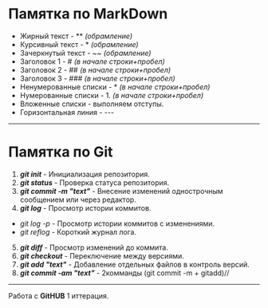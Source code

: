 # Памятка по **MarkDown**

* Жирный текст - **                     *(обрамление)*
* Курсивный текст - *                   *(обрамление)*
* Зачеркнутый текст - ~~                *(обрамление)*
* Заголовок 1 - #                       *(в начале строки+пробел)*
* Заголовок 2 - ##                      *(в начале строки+пробел)*
* Заголовок 3 - ###                     *(в начале строки+пробел)* 
* Ненумерованные списки - *             *(в начале строки+пробел)*
* Нумерованные списки - 1.              *(в начале строки+пробел)*
* Вложенные списки - выполняем отступы.
* Горизонтальная линия -  ---


--- 

# Памятка по **Git**
1. ***git init*** - Инициализация репозитория.
2. ***git status*** - Проверка статуса репозитория.
3. ***git commit -m "text"*** - Внесение изменений однострочным сообщением или через редактор.
4. ***git log*** - Просмотр истории коммитов.
* *git log -p* - Просмотр истории коммитов с изменениями.
* *git reflog* - Короткий журнал лога.
5. ***git diff*** - Просмотр изменений до коммита.
6. ***git checkout*** - Переключение между версиями.
7. ***git add "text"*** - Добавление отдельных файлов в контроль версий.
8. ***git commit -am "text"*** - 2комманды (git commit -m + gitadd)//

---
Работа с **GitHUB** 1 иттерация.